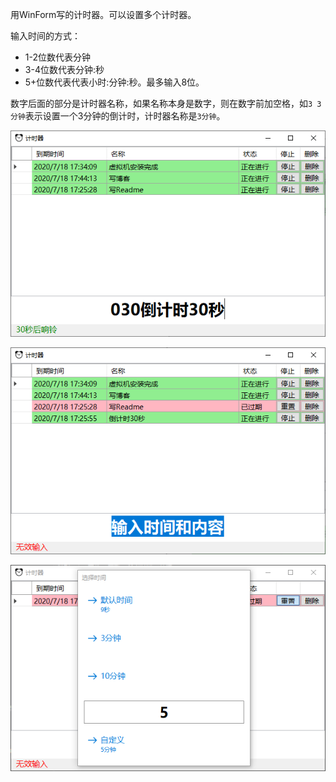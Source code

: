 用WinForm写的计时器。可以设置多个计时器。

输入时间的方式：

* 1-2位数代表分钟
* 3-4位数代表分钟:秒
* 5+位数代表代表小时:分钟:秒。最多输入8位。

数字后面的部分是计时器名称，如果名称本身是数字，则在数字前加空格，如`3 3分钟`表示设置一个3分钟的倒计时，计时器名称是`3分钟`。

![image-20200718172520546](readme.assets/image-20200718172520546.png)

![image-20200718172545426](readme.assets/image-20200718172545426.png)

![image-20200718173013970](readme.assets/image-20200718173013970.png)

